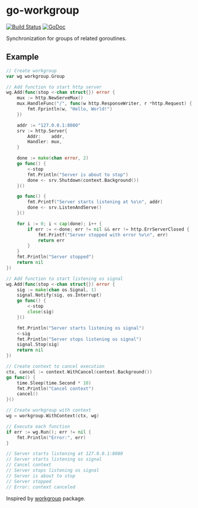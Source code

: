 # go-workgroup

[![Build Status](https://travis-ci.com/da440dil/go-workgroup.svg?branch=master)](https://travis-ci.com/da440dil/go-workgroup)
[![GoDoc](https://godoc.org/github.com/da440dil/go-workgroup?status.svg)](https://godoc.org/github.com/da440dil/go-workgroup)

Synchronization for groups of related goroutines.

## Example

```go
// Create workgroup
var wg workgroup.Group

// Add function to start http server
wg.Add(func(stop <-chan struct{}) error {
	mux := http.NewServeMux()
	mux.HandleFunc("/", func(w http.ResponseWriter, r *http.Request) {
		fmt.Fprintln(w, "Hello, World!")
	})

	addr := "127.0.0.1:8080"
	srv := http.Server{
		Addr:    addr,
		Handler: mux,
	}

	done := make(chan error, 2)
	go func() {
		<-stop
		fmt.Println("Server is about to stop")
		done <- srv.Shutdown(context.Background())
	}()

	go func() {
		fmt.Printf("Server starts listening at %s\n", addr)
		done <- srv.ListenAndServe()
	}()

	for i := 0; i < cap(done); i++ {
		if err := <-done; err != nil && err != http.ErrServerClosed {
			fmt.Printf("Server stopped with error %v\n", err)
			return err
		}
	}
	fmt.Println("Server stopped")
	return nil
})

// Add function to start listening os signal
wg.Add(func(stop <-chan struct{}) error {
	sig := make(chan os.Signal, 1)
	signal.Notify(sig, os.Interrupt)
	go func() {
		<-stop
		close(sig)
	}()

	fmt.Println("Server starts listening os signal")
	<-sig
	fmt.Println("Server stops listening os signal")
	signal.Stop(sig)
	return nil
})

// Create context to cancel execution
ctx, cancel := context.WithCancel(context.Background())
go func() {
	time.Sleep(time.Second * 10)
	fmt.Println("Cancel context")
	cancel()
}()

// Create workgroup with context
wg = workgroup.WithContext(ctx, wg)

// Execute each function
if err := wg.Run(); err != nil {
	fmt.Println("Error:", err)
}

// Server starts listening at 127.0.0.1:8080
// Server starts listening os signal
// Cancel context
// Server stops listening os signal
// Server is about to stop
// Server stopped
// Error: context canceled
```

Inspired by [workgroup](https://github.com/heptio/workgroup) package.